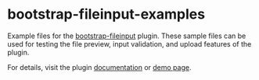 # bootstrap-fileinput-examples
Example files for the [bootstrap-fileinput](https://github.com/kartik-v/bootstrap-fileinput) plugin. These sample files can be used for testing the file preview, input validation, and upload features of the plugin. 

For details, visit the plugin [documentation](http://plugins.krajee.com/file-input) or [demo page](http://plugins.krajee.com/file-input/demo).
